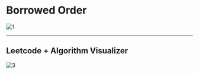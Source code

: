 # Borrowed Order 


![1](https://github.com/user-attachments/assets/ab0f0b53-ef6b-457c-bcaf-ebf525a6fc30)

---

## Leetcode + Algorithm Visualizer

![3](https://github.com/user-attachments/assets/319118b0-ba69-4bd7-99ae-a26ad6aaa3e7)
